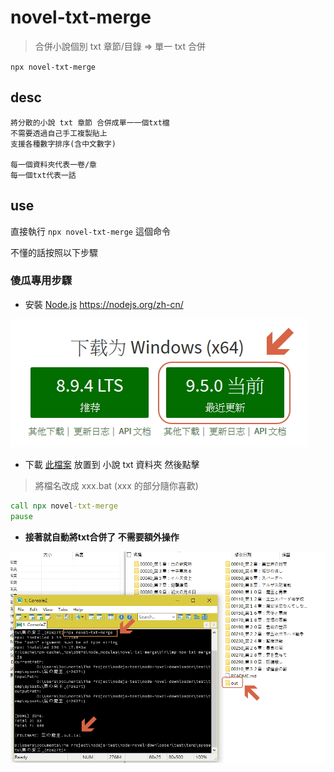 # novel-txt-merge

> 合併小說個別 txt 章節/目錄 => 單一 txt 合併

`npx novel-txt-merge`

## desc

```
將分散的小說 txt 章節 合併成單一一個txt檔
不需要透過自己手工複製貼上
支援各種數字排序(含中文數字)

每一個資料夾代表一卷/章
每一個txt代表一話
```

## use

直接執行 `npx novel-txt-merge` 這個命令

不懂的話按照以下步驟

### 傻瓜專用步驟

* 安裝 [Node.js](https://nodejs.org/zh-cn/) https://nodejs.org/zh-cn/

![2018-02-14-08-26-32-](docs/2018-02-14-08-26-32-.png)

* 下載 [此檔案](file/txt-go.bat) 放置到 小說 txt 資料夾 然後點擊

> 將檔名改成 xxx.bat (xxx 的部分隨你喜歡)

```bat
call npx novel-txt-merge
pause
```

* __接著就自動將txt合併了 不需要額外操作__

![2018-02-14-08-51-49-3](docs/2018-02-14-08-51-49-3.jpg)
